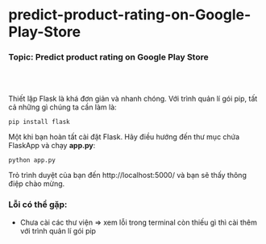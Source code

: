 # predict-product-rating-on-Google-Play-Store
 ### <strong>Topic: Predict product rating on Google Play Store</strong>
<br>
<br>

Thiết lập Flask là khá đơn giản và nhanh chóng. Với trình quản lí gói pip, tất cả những gì chúng ta cần làm là:

``` 
pip install flask
```

Một khi bạn hoàn tất cài đặt Flask. Hãy điều hướng đến thư mục chứa FlaskApp và chạy **app.py**:

```
python app.py
```

Trỏ trình duyệt của bạn đến http://localhost:5000/ và bạn sẽ thấy thông điệp chào mừng.

### **Lỗi có thể gặp**:
- Chưa cài các thư viện => xem lỗi trong terminal còn thiếu gì thì cài thêm với trình quản lí gói pip
